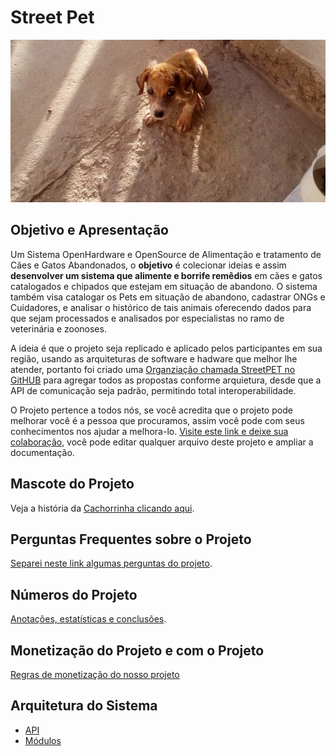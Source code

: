Street Pet
==========

![Mascote](./streetpet.jpg)
## Objetivo e Apresentação

Um Sistema OpenHardware e OpenSource de Alimentação e tratamento de Cães e Gatos Abandonados, o **objetivo** é colecionar ideias e assim  **desenvolver um sistema que alimente e borrife remêdios** em cães e gatos catalogados e chipados que estejam em situação de abandono. O sistema também visa catalogar os Pets em situação de abandono, cadastrar ONGs e Cuidadores, e analisar o histórico de tais animais oferecendo dados para que sejam processados e analisados por especialistas no ramo de veterinária e zoonoses.

A ideia é que o projeto seja replicado e aplicado pelos participantes em sua região, usando as arquiteturas de software e hadware que melhor lhe atender, portanto foi criado uma [Organziação chamada StreetPET no GitHUB](http://bit.ly/streetpet_org) para agregar todos as propostas conforme arquietura, desde que a API de comunicação seja padrão, permitindo total interoperabilidade.

O Projeto pertence a todos nós, se você acredita que o projeto pode melhorar você é a pessoa que procuramos, assim você pode com seus conhecimentos nos ajudar a melhora-lo. [Visite este link e deixe sua colaboração](http://bit.ly/streetpet_sugestoes), você pode editar qualquer arquivo deste projeto e ampliar a documentação.

## Mascote do Projeto

Veja a história da [Cachorrinha clicando aqui](http://carlosdelfino.eti.br/projetos/StreetPet/).

## Perguntas Frequentes sobre o Projeto

[Separei neste link algumas perguntas do projeto](./FAQ.md).

## Números do Projeto

[Anotações, estatísticas e conclusões](./numeros.md).

## Monetização do Projeto e com o Projeto

[Regras de monetização do nosso projeto](./monetizacao.md)

## Arquitetura do Sistema

* [API](./API.md)
* [Módulos](./modulos.md)

